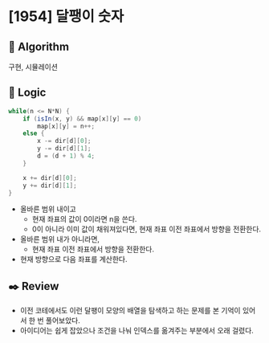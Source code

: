 # [1954] 달팽이 숫자

## :pushpin: **Algorithm**

구현, 시뮬레이션

## :round_pushpin: **Logic**

```java
while(n <= N*N) {
    if (isIn(x, y) && map[x][y] == 0)
        map[x][y] = n++;
    else {
        x -= dir[d][0];
        y -= dir[d][1];
        d = (d + 1) % 4;
    }

    x += dir[d][0];
    y += dir[d][1];
}
```

- 올바른 범위 내이고
  - 현재 좌표의 값이 0이라면 n을 쓴다.
  - 0이 아니라 이미 값이 채워져있다면, 현재 좌표 이전 좌표에서 방향을 전환한다.
- 올바른 범위 내가 아니라면,
  - 현재 좌표 이전 좌표에서 방향을 전환한다.
- 현재 방향으로 다음 좌표를 계산한다.

## :black_nib: **Review**
- 이전 코테에서도 이런 달팽이 모양의 배열을 탐색하고 하는 문제를 본 기억이 있어서 한 번 풀어보았다.
- 아이디어는 쉽게 잡았으나 조건을 나눠 인덱스를 옮겨주는 부분에서 오래 걸렸다.